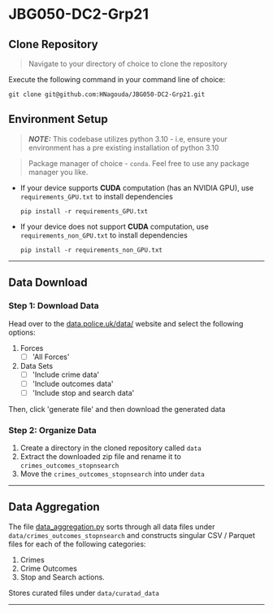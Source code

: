 # JBG050-DC2-Grp21

## Clone Repository
> Navigate to your directory of choice to clone the repository

Execute the following command in your command line of choice:

  ```
  git clone git@github.com:HNagouda/JBG050-DC2-Grp21.git
  ```

## Environment Setup
>***NOTE:*** This codebase utilizes python 3.10 - i.e, ensure your environment has a pre existing installation of python 3.10

> Package manager of choice - `conda`. Feel free to use any package manager you like.


- If your device supports **CUDA** computation (has an NVIDIA GPU), use `requirements_GPU.txt` to install dependencies

    ```
    pip install -r requirements_GPU.txt
    ```

- If your device does not support **CUDA** computation, use `requirements_non_GPU.txt` to install dependencies

    ```
    pip install -r requirements_non_GPU.txt
    ```

---

## Data Download

### Step 1: Download Data
Head over to the [data.police.uk/data/](https://data.police.uk/data/) website and select the following options:
  1. Forces
     - [ ] 'All Forces'
  2. Data Sets 
     - [ ] 'Include crime data'
     - [ ] 'Include outcomes data'
     - [ ] 'Include stop and search data'

Then, click 'generate file' and then download the generated data

### Step 2: Organize Data
1. Create a directory in the cloned repository called `data`
2. Extract the downloaded zip file and rename it to `crimes_outcomes_stopnsearch`
3. Move the `crimes_outcomes_stopnsearch` into under `data`

---

## Data Aggregation

The file [data_aggregation.py](src/exploration/data_aggregation.py) sorts through all data files under `data/crimes_outcomes_stopnsearch` and constructs singular CSV / Parquet files for each of the following categories:
  1. Crimes
  2. Crime Outcomes
  3. Stop and Search actions.

Stores curated files under `data/curatad_data`

---